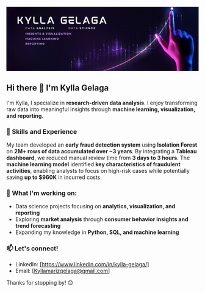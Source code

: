 
![Design and Development](https://github.com/KyllaGelaga/KyllaGelaga/blob/main/Banner.png)

## Hi there 👋 I'm Kylla Gelaga 

I'm Kylla, I specialize in **research-driven data analysis**. I enjoy transforming raw data into meaningful insights through **machine learning, visualization, and reporting**. 

### 🚀 Skills and Experience  
My team developed an **early fraud detection system** using **Isolation Forest** on **2M+ rows of data accumulated over ~3 years**. By integrating a **Tableau dashboard**, we reduced manual review time from **3 days to 3 hours**. The **machine learning model** identified **key characteristics of fraudulent activities**, enabling analysts to focus on high-risk cases while potentially saving **up to $960K** in incurred costs.  

### 🌱 What I'm working on:  
- Data science projects focusing on **analytics, visualization, and reporting**  
- Exploring **market analysis** through **consumer behavior insights and trend forecasting**  
- Expanding my knowledge in **Python, SQL, and machine learning**  


### 📫 Let's connect!  
- LinkedIn: [https://www.linkedin.com/in/kylla-gelaga/]
- Email: [Kyllamarizgelaga@gmail.com]  

Thanks for stopping by! 😊
